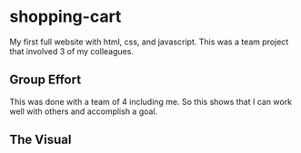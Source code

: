 # shopping-cart
My first full website with html, css, and javascript. This was a team project that involved 3 of my colleagues. 

## Group Effort
This was done with a team of 4 including me. So this shows that I can work well with others and accomplish a goal.

## The Visual

